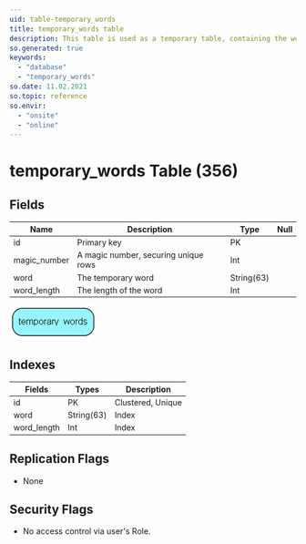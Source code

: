 ```yaml
---
uid: table-temporary_words
title: temporary_words table
description: This table is used as a temporary table, containing the words we want                  to search for in the FAQs
so.generated: true
keywords:
  - "database"
  - "temporary_words"
so.date: 11.02.2021
so.topic: reference
so.envir:
  - "onsite"
  - "online"
---
```


# temporary\_words Table (356)

## Fields

| Name | Description | Type | Null |
|------|-------------|------|:----:|
|id|Primary key|PK| |
|magic\_number|A magic number, securing unique rows|Int| |
|word|The temporary word|String(63)| |
|word\_length|The length of the word|Int| |


![temporary_words table relationship diagram](./media/temporary_words.png)

## Indexes

| Fields | Types | Description |
|--------|-------|-------------|
|id |PK |Clustered, Unique |
|word |String(63) |Index |
|word\_length |Int |Index |

## Replication Flags

* None

## Security Flags

* No access control via user's Role.

